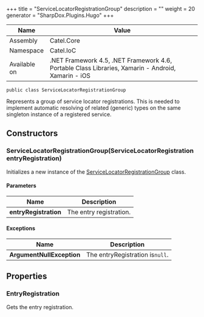 

+++
title = "ServiceLocatorRegistrationGroup" 
description = ""
weight = 20
generator = "SharpDox.Plugins.Hugo"
+++

Name|Value
---|---
Assembly|Catel.Core
Namespace|Catel.IoC
Available on|.NET Framework 4.5, .NET Framework 4.6, Portable Class Libraries, Xamarin - Android, Xamarin - iOS

```
public class ServiceLocatorRegistrationGroup
```

Represents a group of service locator registrations. This is needed to implement automatic resolving of related (generic) types on the same singleton instance of a registered service.

## Constructors

### ServiceLocatorRegistrationGroup(ServiceLocatorRegistration entryRegistration)

Initializes a new instance of the [ServiceLocatorRegistrationGroup](#) class.

#### Parameters

Name|Description
---|---
**entryRegistration**|The entry registration.

#### Exceptions

Name|Description
---|---
**ArgumentNullException**|The entryRegistration is`null`.

## Properties

### EntryRegistration

Gets the entry registration.

